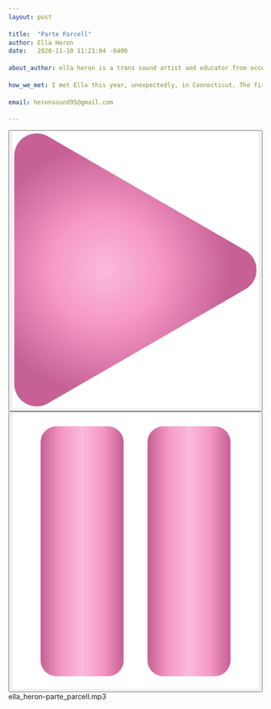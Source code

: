 ```yaml
---
layout: post

title:  "Parte Parcell"
author: Ella Heron
date:   2020-11-10 11:21:04 -0400

about_author: ella heron is a trans sound artist and educator from occupied quinnipiac territory. her work is inspired by soundsystem cultures, mycorrhizal networks, tektology, and failure. ella wants chestnut trees back on chestnut street, and a world without work.

how_we_met: I met Ella this year, unexpectedly, in Connecticut. The first movie we watched together was Titanic, which neither of us had seen before, and we fell asleep. Most recently, we watched the first two installments of Kieślowski’s Dekalog and also fell asleep, but only during the second film.

email: heronsound95@gmail.com

---
```


<div id='audio'>
  <button id="play" class="play_button">
    <img src="/images/play.svg">
  </button>
  <button id="pause" class="play_button selected">
    <img  src="/images/pause.svg">
  </button>
  <div id="audio_info">
    ella_heron-parte_parcell.mp3
  </div>
  <audio id='audio_player' loop>
    <source src="/music/ella_heron-parte_parcell.mp3" type="audio/mpeg">
  </audio>
</div>